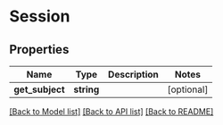 # Session

## Properties
Name | Type | Description | Notes
------------ | ------------- | ------------- | -------------
**get_subject** | **string** |  | [optional] 

[[Back to Model list]](../README.md#documentation-for-models) [[Back to API list]](../README.md#documentation-for-api-endpoints) [[Back to README]](../README.md)


